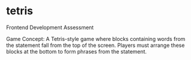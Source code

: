# tetris
Frontend Development Assessment

Game Concept:
A Tetris-style game where blocks containing words from the statement fall from the top of the screen. Players must arrange these blocks at the bottom to form phrases from the statement.

